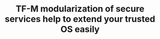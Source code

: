 ---
categories:
- bkk19
description: '> Trusted Firmware-M (TF-M) is an implementation of Platform Security
  Architecture (PSA) for M class processors. TF-M includes a couple of secure services.
  Many partners want to take advantage of that to extend their PSA features.<br />
  <br /> Our design is to extend TF-M’s services to Zephyr based dual-core SoC. A
  Zephyr instance runs in secure core with secure services, another Zephyr instance
  runs in non-secure core which can call secure services. For this solution, the first
  step is to modularize secure services in TF-M and remove service platform dependencies.
  Then start them as Zephyr threads in secure core. And at last, implement IPC interface
  for the service requests from non-secure core to secure core by leveraging openAMP
  which is supported in Zephyr. This session will discuss the TF-M secure services
  modularization, running secure services in Zephyr and the IPC implementation.<br
  />'
future_image:
  featured: 'true'
  path: /assets/images/featured-images/bkk19/BKK19-213.png
session_attendee_num: '4'
session_id: BKK19-213
session_room: Session Room 3 (Lotus 10)
session_slot:
  end_time: '2019-04-02 11:55:00'
  start_time: '2019-04-02 11:30:00'
session_speakers:
- speaker_bio: Senior Software Engineer of arm, working as Linaro assignee for LITE.
    Mainly focus on embedded and IoT, v8-m of TF-M.
  speaker_company: arm
  speaker_image: /assets/images/speakers/bkk19/ShuangluoZhang.jpg
  speaker_location: ''
  speaker_name: Shuangluo Zhang
  speaker_position: Sr. Software Engineer
  speaker_username: karl.zhang
session_track: IoT and Embedded
tag: session
tags:
- Open Source Development
- Networking
title: TF-M modularization of secure services help to extend your trusted OS easily
---